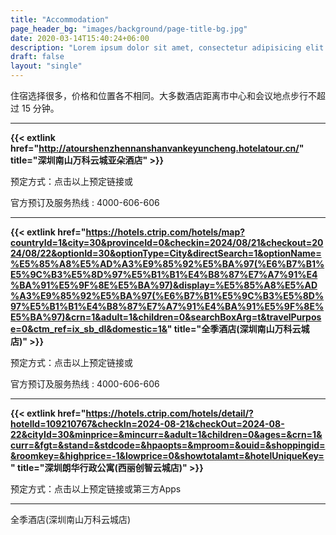 ```yaml
---
title: "Accommodation"
page_header_bg: "images/background/page-title-bg.jpg"
date: 2020-03-14T15:40:24+06:00
description: "Lorem ipsum dolor sit amet, consectetur adipisicing elit. Maiores, velit."
draft: false
layout: "single"
---
```


住宿选择很多，价格和位置各不相同。大多数酒店距离市中心和会议地点步行不超过 15 分钟。

---

**{{< extlink href="http://atourshenzhennanshanvankeyuncheng.hotelatour.cn/" title="深圳南山万科云城亚朵酒店" >}}**

预定方式：点击以上预定链接或

官方预订及服务热线 :   4000-606-606



---

**{{< extlink href="https://hotels.ctrip.com/hotels/map?countryId=1&city=30&provinceId=0&checkin=2024/08/21&checkout=2024/08/22&optionId=30&optionType=City&directSearch=1&optionName=%E5%85%A8%E5%AD%A3%E9%85%92%E5%BA%97(%E6%B7%B1%E5%9C%B3%E5%8D%97%E5%B1%B1%E4%B8%87%E7%A7%91%E4%BA%91%E5%9F%8E%E5%BA%97)&display=%E5%85%A8%E5%AD%A3%E9%85%92%E5%BA%97(%E6%B7%B1%E5%9C%B3%E5%8D%97%E5%B1%B1%E4%B8%87%E7%A7%91%E4%BA%91%E5%9F%8E%E5%BA%97)&crn=1&adult=1&children=0&searchBoxArg=t&travelPurpose=0&ctm_ref=ix_sb_dl&domestic=1&" title="全季酒店(深圳南山万科云城店)" >}}**

预定方式：点击以上预定链接或

官方预订及服务热线 :   4000-606-606



---

**{{< extlink href="https://hotels.ctrip.com/hotels/detail/?hotelId=109210767&checkIn=2024-08-21&checkOut=2024-08-22&cityId=30&minprice=&mincurr=&adult=1&children=0&ages=&crn=1&curr=&fgt=&stand=&stdcode=&hpaopts=&mproom=&ouid=&shoppingid=&roomkey=&highprice=-1&lowprice=0&showtotalamt=&hotelUniqueKey=" title="深圳朗华行政公寓(西丽创智云城店)" >}}**


预定方式：点击以上预定链接或第三方Apps


---



全季酒店(深圳南山万科云城店)